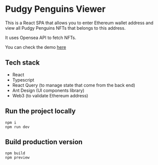 # Pudgy Penguins Viewer

This is a React SPA that allows you to enter Ethereum wallet address and view all Pudgy Penguins NFTs
that belongs to this address.

It uses Opensea API to fetch NFTs.

You can check the demo [here](https://a-polishchuk.github.io/nft-viewer/)

## Tech stack
- React
- Typescript
- React Query (to manage state that come from the back end)
- Ant Design (UI components library)
- Web3 (to validate Ethereum address)

## Run the project locally

```
npm i
npm run dev
```

## Build production version
```
npm build
npm preview
```
